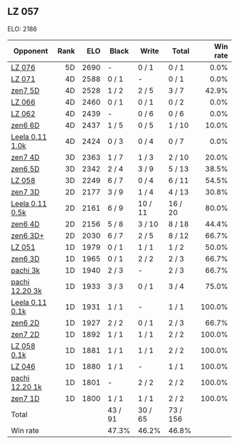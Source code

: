 ## LZ 057 ##

ELO: 2186

Opponent | Rank | ELO | Black | Write | Total | Win rate
---------|-----:|----:|-------|-------|-------|-------:
[LZ 076](LZ%20076.md) | 5D | 2690 | - | 0 / 1 | 0 / 1 | 0.0%
[LZ 071](LZ%20071.md) | 4D | 2588 | 0 / 1 | - | 0 / 1 | 0.0%
[zen7 5D](zen7%205D.md) | 4D | 2528 | 1 / 2 | 2 / 5 | 3 / 7 | 42.9%
[LZ 066](LZ%20066.md) | 4D | 2460 | 0 / 1 | 0 / 1 | 0 / 2 | 0.0%
[LZ 062](LZ%20062.md) | 4D | 2439 | - | 0 / 6 | 0 / 6 | 0.0%
[zen6 6D](zen6%206D.md) | 4D | 2437 | 1 / 5 | 0 / 5 | 1 / 10 | 10.0%
[Leela 0.11 1.0k](Leela%200.11%201.0k.md) | 4D | 2424 | 0 / 3 | 0 / 4 | 0 / 7 | 0.0%
[zen7 4D](zen7%204D.md) | 3D | 2363 | 1 / 7 | 1 / 3 | 2 / 10 | 20.0%
[zen6 5D](zen6%205D.md) | 3D | 2342 | 2 / 4 | 3 / 9 | 5 / 13 | 38.5%
[LZ 058](LZ%20058.md) | 3D | 2249 | 6 / 7 | 0 / 4 | 6 / 11 | 54.5%
[zen7 3D](zen7%203D.md) | 2D | 2177 | 3 / 9 | 1 / 4 | 4 / 13 | 30.8%
[Leela 0.11 0.5k](Leela%200.11%200.5k.md) | 2D | 2161 | 6 / 9 | 10 / 11 | 16 / 20 | 80.0%
[zen6 4D](zen6%204D.md) | 2D | 2156 | 5 / 8 | 3 / 10 | 8 / 18 | 44.4%
[zen6 3D+](zen6%203D+.md) | 2D | 2030 | 6 / 7 | 2 / 5 | 8 / 12 | 66.7%
[LZ 051](LZ%20051.md) | 1D | 1979 | 0 / 1 | 1 / 1 | 1 / 2 | 50.0%
[zen6 3D](zen6%203D.md) | 1D | 1965 | 0 / 1 | 2 / 2 | 2 / 3 | 66.7%
[pachi 3k](pachi%203k.md) | 1D | 1940 | 2 / 3 | - | 2 / 3 | 66.7%
[pachi 12.20 3k](pachi%2012.20%203k.md) | 1D | 1933 | 3 / 3 | 0 / 1 | 3 / 4 | 75.0%
[Leela 0.11 0.1k](Leela%200.11%200.1k.md) | 1D | 1931 | 1 / 1 | - | 1 / 1 | 100.0%
[zen6 2D](zen6%202D.md) | 1D | 1927 | 2 / 2 | 0 / 1 | 2 / 3 | 66.7%
[zen7 2D](zen7%202D.md) | 1D | 1892 | 1 / 1 | 1 / 1 | 2 / 2 | 100.0%
[LZ 058 0.1k](LZ%20058%200.1k.md) | 1D | 1881 | 1 / 1 | 1 / 1 | 2 / 2 | 100.0%
[LZ 046](LZ%20046.md) | 1D | 1880 | 1 / 1 | - | 1 / 1 | 100.0%
[pachi 12.20 1k](pachi%2012.20%201k.md) | 1D | 1801 | - | 2 / 2 | 2 / 2 | 100.0%
[zen7 1D](zen7%201D.md) | 1D | 1800 | 1 / 1 | 1 / 1 | 2 / 2 | 100.0%
Total | | | 43 / 91 | 30 / 65 | 73 / 156 | 
Win rate| | | 47.3% | 46.2% | 46.8% | 
